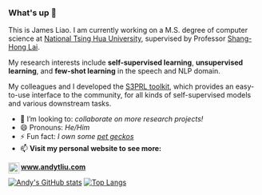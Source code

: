 ### What's up 👋
This is James Liao. I am currently working on a M.S. degree of computer science at [National Tsing Hua University](https://www.nthu.edu.tw/), supervised by Professor [Shang-Hong Lai](http://www.cs.nthu.edu.tw/~lai/). 

My research interests include **self-supervised learning**, **unsupervised learning**, and **few-shot learning** in the speech and NLP domain. 

My colleagues and I developed the [S3PRL toolkit](https://github.com/s3prl/s3prl), which provides an easy-to-use interface to the community, for all kinds of self-supervised models and various downstream tasks.

- 👯 I’m looking to: _collaborate on more research projects!_
- 😄 Pronouns: _He/Him_
- ⚡ Fun fact: _I own some [pet geckos](https://www.instagram.com/smiling._.dragons/)_
- 📫 **Visit my personal website to see more:**

[<img align="left" alt="andytliu.com" width="22px" src="https://cdnjs.cloudflare.com/ajax/libs/ionicons/5.1.2/collection/components/icon/svg/home-outline.svg" />][personal website]

[personal website]: https://www.andytliu.com/
**www.andytliu.com**

[![Andy's GitHub stats](https://github-readme-stats.vercel.app/api?username=andi611&count_private=true&hide_border=true&include_all_commits=true&show_icons=true)](https://www.andytliu.com/)
[![Top Langs](https://github-readme-stats.vercel.app/api/top-langs/?username=andi611&layout=compact&langs_count=6)](https://www.andytliu.com/)
